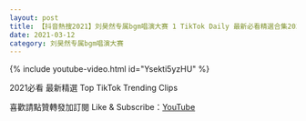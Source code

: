 ```yaml
---
layout: post
title: 【抖音熱搜2021】刘昊然专属bgm唱演大赛 1 TikTok Daily 最新必看精選合集2021 03 12
date: 2021-03-12
category: 刘昊然专属bgm唱演大赛
---
```


{% include youtube-video.html id="Ysekti5yzHU" %}

2021必看 最新精選 Top TikTok Trending Clips

喜歡請點贊轉發加訂閱 Like & Subscribe：[YouTube](https://www.youtube.com/channel/UCAoR7VcanIPd04uEq_GIylA/videos)

